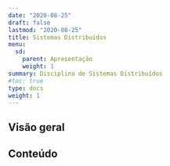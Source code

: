 ```yaml
---
date: "2020-08-25"
draft: false
lastmod: "2020-08-25"
title: Sistemas Distribuídos
menu:
  sd:
    parent: Apresentação
    weight: 1
summary: Disciplina de Sistemas Distribuídos
#toc: true
type: docs
weight: 1
---
```


## Visão geral

## Conteúdo